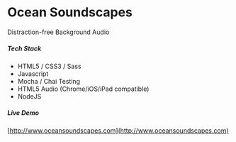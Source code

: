 # Ocean Soundscapes
Distraction-free Background Audio



##### Tech Stack
* HTML5 / CSS3 / Sass
* Javascript
* Mocha / Chai Testing
* HTML5 Audio (Chrome/iOS/iPad compatible)
* NodeJS


##### Live Demo
[http://www.oceansoundscapes.com](http://www.oceansoundscapes.com)

<br>
<!-- 
##### Coming soon...
* Adding more visual details.
* (Anim) Zoom-in to large location image.
* Loading progress indicator.
-->
